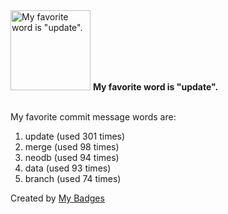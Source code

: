 <img src="https://my-badges.github.io/my-badges/favorite-word.png" alt="My favorite word is &quot;update&quot;." title="My favorite word is &quot;update&quot;." width="128">
<strong>My favorite word is &quot;update&quot;.</strong>
<br><br>

My favorite commit message words are:

1. update (used 301 times)
2. merge (used 98 times)
3. neodb (used 94 times)
4. data (used 93 times)
5. branch (used 74 times)


Created by <a href="https://github.com/my-badges/my-badges">My Badges</a>